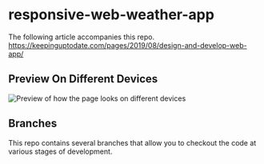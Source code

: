 # responsive-web-weather-app

The following article accompanies this repo.
https://keepinguptodate.com/pages/2019/08/design-and-develop-web-app/

## Preview On Different Devices
![Preview of how the page looks on different devices](https://raw.githubusercontent.com/JonUK/responsive-web-weather-app/master/design/01-on-different-devices.png)


## Branches
This repo contains several branches that allow you to checkout the code at various stages of development.